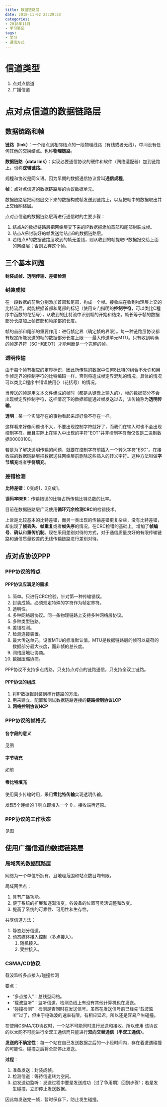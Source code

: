 ```yaml
---
title: 数据链路层
date: 2018-11-02 23:29:53
categories:
- 2018年11月
- 学习笔记
tags:
- 学习
- 通信方式
---
```


# 信道类型 #

1. 点对点信道
2. 广播信道

# 点对点信道的数据链路层 #

## 数据链路和帧 ##

**链路（link）**：一个结点到相邻结点的一段物理线路（有线或者无线），中间没有任何其他的交换结点。也称**物理链路**。

**数据链路（data link）**：实现必要通信协议的硬件和软件（网络适配器）加到链路上。也称**逻辑链路**。

规程和协议是同义语。因为早期的数据通信协议曾叫**通信规程**。

**帧**：点对点信道的数据链路层的协议数据单元。

数据链路层把网络层交下来的数据构成帧发送到链路上，以及把帧中的数据取出并上交给网络层。

点对点信道的数据链路层再进行通信时的主要步骤：

1. 结点A的数据链路层把网络层交下来的IP数据报添加首部和尾部封装成帧。
2. 结点A把封装好的帧发送给结点B的数据链路层。
3. 若结点B的数据链路层收到的帧无差错，则从收到的帧提取IP数据报交给上面的网络层；否则丢弃这个帧。
 
## 三个基本问题 ##

**封装成帧、透明传输、差错检测**

### 封装成帧 ###

在一段数据的前后分别添加首部和尾部，构成一个帧。接收端在收到物理层上交的比特流后，就能根据首部和尾部的标记（使用专门指明的**控制字符**，可以类比C程序中函数的花括号），从收到的比特流中识别帧的开始和结束。帧长等于帧的数据部分长度加上帧首部和帧尾部的长度。

帧的首部和尾部的重要作用：进行帧定界（确定帧的界限）。每一种链路层协议都有规定所能发送的帧的数据部分长度上限——最大传送单元MTU。只有收到明确的帧定界符（SOH和EOT）才能判断是一个完整的帧。

### 透明传输 ###

由于每个帧有相应的定界标识，因此所传输的数据中任何8比特的组合不允许和用作帧定界的控制字符的比特编码一样。否则将造成帧定界混乱的情况。具体的情况可以类比C程序中错误使用{}（花括号）的情况。

当传送的帧是用文本文件组成的帧时（都是从键盘上输入的），帧的数据部分不会出现帧定界控制字符，这样情况下的数据都能通过帧发送过去，该传输称为**透明传输**。

**透明**：某一个实际存在的事物看起来却好像不存在一样。

这样看来好像问题也不大，不要出现控制字符就好了，而我们在输入时也不会出现控制字符。而且实际上在输入中出现的字符"EOT"并非控制字符而仅仅是二进制数据00000100。

若是为了解决透明传输的问题，就要在控制字符前插入一个转义字符"ESC"。在接收端的数据链路层把数据送往网络层前删除这些插入的转义字符。这种方法叫做**字节填充**或者**字符填充**。

### 差错检测 ###

**比特差错**：0变成1，0变成1。

**误码率BER**：传输错误的比特占所传输比特总数的比率。	 

目前在数据链路层广泛使用**循环冗余检测CRC**的检错技术。

上诉是比较基本的比特差错，而另一类出现的传输差错更复杂些，没有比特差错，却出现了**帧丢失**、**帧重复**或者**帧失序**的情况。在CRC检错的基础上，增加了**帧编号**、**确认**和**重传机制**。现在采用差别对待的方式，对于通信质量良好的有限传输链路和通信质量较差的无线传输链路进行差别对待。

## 点对点协议PPP ##

### PPP协议的特点 ###

#### PPP协议应满足的需求 ####

1. 简单。只进行CRC检验，针对第一种传输错误。
2. 封装成帧。必须规定特殊的字符作为帧定界符。
3. 透明性。
4. 多种网络层协议。同一条物理链路上支持多种网络层协议。
5. 多种类型链路。
6. 差错检测。
7. 检测连接装置。
8. 最大传送单元。设置MTU的标准默认值。MTU是数据链路层的帧可以载荷的数据部分最大长度，而非帧的总长度。
9. 网络层地址协商。
10. 数据压缩协商。

PPP协议不支持多点线路，只支持点对点的链路通信，只支持全双工链路。

#### PPP协议的组成 ####

1. 将IP数据报封装到串行链路的方法。
2. 用来建立、配置和测试数据链路连接的**链路控制协议LCP**
3. **网络控制协议NCP**

### PPP协议的帧格式 ###

#### 各字段的意义 ####

见图

#### 字节填充 ####

如前

#### 零比特填充 ####

使用同步传输时用，采用**零比特传输**实现透明传输。

发现5个连续的 1 则立即填入一个 0 。接收端再还原。

### PPP协议的工作状态 ###

见图

## 使用广播信道的数据链路层 ##

### 局域网的数据链路层 ###

网络为一个单位所拥有，且地理范围和站点数目均有限。

局域网优点：

1. 具有广播功能。
2. 便于系统的扩展和逐渐演变，各设备的位置可灵活调整和改变。
3. 提高了系统的可靠性、可用性和生存性。

共享信道方法：

1. 静态划分信道。
2. 动态媒体接入控制（多点接入）。
	1. 随机接入。
	2. 受控接入。

### CSMA/CD协议 ###

载波监听多点接入/碰撞检测

要点：

-  “多点接入”：总线型网络。
-  “载波监听”：监听信道，检测总线上有没有其他计算机也在发送。
-  “碰撞检测”：检测是否同时在发送信号。虽然在发送信号前已经先“载波监听”过了，但由于电磁波的速率有限，有相应延迟，所以还是容易产生碰撞。

在使用CSMA/CD协议时，一个站不可能同时进行发送和接收。所以使用 该协议的以太网不可能进行全双工通信而只能进行**双向交替通信（半双工通信）**。

**发送的不确定性**：每一个站在自己发送数据之后的一小段时间内，存在着遭遇碰撞的可能性。碰撞之后将全部停止发送。

**过程**：

1. 准备发送：封装成帧。
2. 检测信道：等待信道转为空闲。
3. 边发送边监听：发送过程中要是发送成功（过了争用期）回到步骤1；若是发生碰撞，立即停止发送数据。

因此每发送完一帧，暂时保存下，防止发生碰撞。